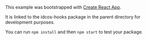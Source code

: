 This example was bootstrapped with [Create React App](https://github.com/facebook/create-react-app).

It is linked to the idcos-hooks package in the parent directory for development purposes.

You can run `npm install` and then `npm start` to test your package.
